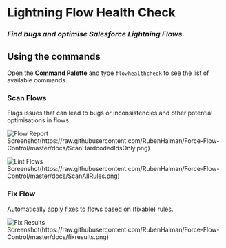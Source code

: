 # Lightning Flow Health Check
### _Find bugs and optimise Salesforce Lightning Flows._

## Using the commands

Open the **Command Palette** and type `flowhealthcheck` to see the list of available commands.

### Scan Flows

Flags issues that can lead to bugs or inconsistencies and other potential optimisations in flows.

![Flow Report Screenshot(https://raw.githubusercontent.com/RubenHalman/Force-Flow-Control/master/docs/ScanHardcodedIdsOnly.png)](https://raw.githubusercontent.com/RubenHalman/Force-Flow-Control/master/docs/ScanHardcodedIdsOnly.png)

![Lint Flows Screenshot(https://raw.githubusercontent.com/RubenHalman/Force-Flow-Control/master/docs/ScanAllRules.png)](https://raw.githubusercontent.com/RubenHalman/Force-Flow-Control/master/docs/ScanAllRules.png)


### Fix Flow

Automatically apply fixes to flows based on (fixable) rules. 

![Fix Results Screenshot(https://raw.githubusercontent.com/RubenHalman/Force-Flow-Control/master/docs/fixresults.png)](https://raw.githubusercontent.com/RubenHalman/Force-Flow-Control/master/docs/fixresults.png)